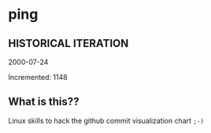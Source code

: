 # ping

## HISTORICAL ITERATION
2000-07-24

Incremented: 1148

## What is this?? 
Linux skills to hack the github commit visualization chart `;-)`
